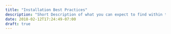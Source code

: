 ```yaml
---
title: "Installation Best Practices"
description: "Short Description of what you can expect to find within these docs."
date: 2018-02-12T17:24:49-07:00
draft: true
---
```


